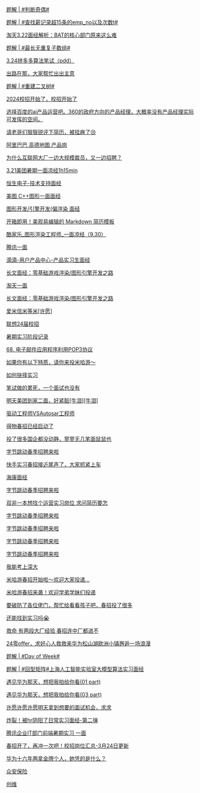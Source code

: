 [题解 | #判断奇偶#](https://www.nowcoder.com/discuss/601671142097641472?fromPut=jj-github&urlSource=extension-api)

[题解 | #查找薪记录超15条的emp_no以及次数t#](https://www.nowcoder.com/discuss/601671476286156800?fromPut=jj-github&urlSource=extension-api)

[淘天3.22面经解析：BAT的核心部门原来这么难](https://www.nowcoder.com/discuss/601689489517408256?fromPut=jj-github&urlSource=extension-api)

[题解 | #最长无重复子数组#](https://www.nowcoder.com/discuss/601698063828197376?fromPut=jj-github&urlSource=extension-api)

[3.24拼多多算法笔试（pdd）](https://www.nowcoder.com/discuss/601698156044185600?fromPut=jj-github&urlSource=extension-api)

[出路在那，大家帮忙出出主意](https://www.nowcoder.com/discuss/601698557195759616?fromPut=jj-github&urlSource=extension-api)

[题解 | #重建二叉树#](https://www.nowcoder.com/discuss/601699676403851264?fromPut=jj-github&urlSource=extension-api)

[2024校招开始了，校招开始了](https://www.nowcoder.com/feed/main/detail/641ecd37e2ed4efd8d4a2197c1a39236?fromPut=jj-github&urlSource=extension-api)

[选择百度的ai产品运营吧。360的政府方向的产品经理，大概率没有产品经理实际可发挥的空间。](https://www.nowcoder.com/feed/main/detail/b634a707adbc475dbf0b091b4214940f?fromPut=jj-github&urlSource=extension-api)

[请老哥们狠狠锐评下简历，被挂麻了😢](https://www.nowcoder.com/feed/main/detail/d264c49ee69a48fcaacd8a2aa4e6c32d?fromPut=jj-github&urlSource=extension-api)

[阿里巴巴 高德地图 产品岗](https://www.nowcoder.com/feed/main/detail/a8a0fb107d8f49a5a4f0008b420639c8?fromPut=jj-github&urlSource=extension-api)

[为什么互联网大厂一边大规模裁员，又一边招聘？](https://www.nowcoder.com/feed/main/detail/02caf53a72bd429db078fd956da16923?fromPut=jj-github&urlSource=extension-api)

[3.21美团暑期一面凉经1h15min](https://www.nowcoder.com/feed/main/detail/ae8bdd4efd5f44c496d15307d4f5e8a2?fromPut=jj-github&urlSource=extension-api)

[恒生电子-技术支持面经](https://www.nowcoder.com/feed/main/detail/47417879649342189f071e2ae5626b4f?fromPut=jj-github&urlSource=extension-api)

[美图 C++图形一面面经](https://www.nowcoder.com/feed/main/detail/cc4921ba4c874d2096e99926d4bfb479?fromPut=jj-github&urlSource=extension-api)

[图形开发/引擎开发(偏渲染 面经](https://www.nowcoder.com/feed/main/detail/9d2d2f937ac34b3d9819caf0d84a2689?fromPut=jj-github&urlSource=extension-api)

[开箱即用！美观易编辑的 Markdown 简历模板](https://www.nowcoder.com/feed/main/detail/c4cf33db63a74bdb976c78e54e52d276?fromPut=jj-github&urlSource=extension-api)

[酷家乐_图形渲染工程师_一面凉经（9.30）](https://www.nowcoder.com/feed/main/detail/055e14d2c6af46699e11c5b92be11cfc?fromPut=jj-github&urlSource=extension-api)

[腾讯一面](https://www.nowcoder.com/feed/main/detail/92569726e3ce4cb28d6d6167b7c4c7fb?fromPut=jj-github&urlSource=extension-api)

[滴滴-用户产品中心-产品实习生面经](https://www.nowcoder.com/feed/main/detail/c66bb53787504730990b4bac71b7c0c3?fromPut=jj-github&urlSource=extension-api)

[长文面经：零基础游戏渲染/图形引擎开发之路](https://www.nowcoder.com/feed/main/detail/923404409d5543d6afb2a081e75728f4?fromPut=jj-github&urlSource=extension-api)

[淘天一面](https://www.nowcoder.com/feed/main/detail/abf8eeb93c2e46d78a54855baba27545?fromPut=jj-github&urlSource=extension-api)

[长文面经：零基础游戏渲染/图形引擎开发之路](https://www.nowcoder.com/feed/main/detail/b7b42cc27ddc41bc8a44d28e01289d4b?fromPut=jj-github&urlSource=extension-api)

[爱米信米等米[许愿]](https://www.nowcoder.com/feed/main/detail/955854d7fdd94ad7b9412aaa48322104?fromPut=jj-github&urlSource=extension-api)

[联想24届校招](https://www.nowcoder.com/feed/main/detail/995ebc528c2a4a96a6777d38308fedd6?fromPut=jj-github&urlSource=extension-api)

[暑期实习阶段记录](https://www.nowcoder.com/feed/main/detail/c50d15207dd5491988896b4c1bf512c4?fromPut=jj-github&urlSource=extension-api)

[68. 电子邮件应用程序利用POP3协议](https://www.nowcoder.com/feed/main/detail/7a546aaaedc342b282f5309c884b6848?fromPut=jj-github&urlSource=extension-api)

[如果你有以下特质，请你来投米哈游～](https://www.nowcoder.com/feed/main/detail/6c92d2bdf1b540dcad122aee28ad314a?fromPut=jj-github&urlSource=extension-api)

[如何抉择实习](https://www.nowcoder.com/feed/main/detail/dde2cfe0dc574b7287f5e64e4cc62aa1?fromPut=jj-github&urlSource=extension-api)

[笔试做的累死，一个面试也没有](https://www.nowcoder.com/feed/main/detail/7c319896260d41618f8c867bee3ec036?fromPut=jj-github&urlSource=extension-api)

[明天美团到家二面，好紧脏[牛泪][牛泪]](https://www.nowcoder.com/feed/main/detail/213befdbb4ff412984fa5c375afd196c?fromPut=jj-github&urlSource=extension-api)

[驱动工程师VSAutosar工程师](https://www.nowcoder.com/feed/main/detail/a6734870fb0f4f9397d8102f07af47a4?fromPut=jj-github&urlSource=extension-api)

[得物春招已经启动了](https://www.nowcoder.com/feed/main/detail/dba9c31b96824790b0157ae2ac7b98c4?fromPut=jj-github&urlSource=extension-api)

[投了很多国企都没动静，寥寥无几笔面鼠鼠也](https://www.nowcoder.com/feed/main/detail/6afd1da7a629461eb882a1277fa2dcf9?fromPut=jj-github&urlSource=extension-api)

[字节跳动春季招聘来啦](https://www.nowcoder.com/feed/main/detail/77170660959842cb925b66f230996542?fromPut=jj-github&urlSource=extension-api)

[快手实习春招接近尾声了，大家抓紧上车](https://www.nowcoder.com/feed/main/detail/bb8a33d6be24468595890fadda98d6d8?fromPut=jj-github&urlSource=extension-api)

[海康面经](https://www.nowcoder.com/feed/main/detail/ac6def87263649f69ad9455b2af40ed4?fromPut=jj-github&urlSource=extension-api)

[字节跳动春季招聘来啦](https://www.nowcoder.com/feed/main/detail/a13bfa4d52ea4934b3710fbba9c053d1?fromPut=jj-github&urlSource=extension-api)

[双非一本想找个运营实习岗位 求问简历要怎](https://www.nowcoder.com/feed/main/detail/44b6650f1fc24421a232407636962920?fromPut=jj-github&urlSource=extension-api)

[字节跳动春季招聘来啦](https://www.nowcoder.com/feed/main/detail/97a57ae83c8d491595932797051bc066?fromPut=jj-github&urlSource=extension-api)

[字节跳动春季招聘来啦](https://www.nowcoder.com/feed/main/detail/6cfa560a3c854cd5b1b804b5c957931d?fromPut=jj-github&urlSource=extension-api)

[字节跳动春季招聘来啦](https://www.nowcoder.com/feed/main/detail/8ac0eac84743460cbbe50112bddef5fa?fromPut=jj-github&urlSource=extension-api)

[字节跳动春季招聘来啦](https://www.nowcoder.com/feed/main/detail/6c28b4629f14443a80a7f5c94620b8ad?fromPut=jj-github&urlSource=extension-api)

[我能考上深大](https://www.nowcoder.com/feed/main/detail/dcab3b50482d40d983339df1a827ceff?fromPut=jj-github&urlSource=extension-api)

[米哈游春招开始啦～欢迎大家投递…](https://www.nowcoder.com/feed/main/detail/c273ed7ec45f4bfeafef16aa36875ecb?fromPut=jj-github&urlSource=extension-api)

[米哈游春招来袭！欢迎学弟学妹们投递](https://www.nowcoder.com/feed/main/detail/0a4d39d3a7ba4853915707af15c7cf37?fromPut=jj-github&urlSource=extension-api)

[要破防了](https://www.nowcoder.com/feed/main/detail/af04f6b80bcc4ecf8b9b6e5597cd651a?fromPut=jj-github&urlSource=extension-api)[各位佬门，帮忙给看看孩子吧，春招投了很多](https://www.nowcoder.com/feed/main/detail/34137b56528049a485657da544cb692d?fromPut=jj-github&urlSource=extension-api)

[还能找到实习吗😭](https://www.nowcoder.com/feed/main/detail/05f4b7da89534fdba2bd0e43d2a3b157?fromPut=jj-github&urlSource=extension-api)

[救命 有两段大厂经验 春招连中厂都进不](https://www.nowcoder.com/feed/main/detail/8bd34576b5724eb4b2e159d66870dba2?fromPut=jj-github&urlSource=extension-api)

[24零offer，求好心人救救](https://www.nowcoder.com/feed/main/detail/ec26e78081b74ed191053702e5585876?fromPut=jj-github&urlSource=extension-api)[来华为松山湖欧洲小镇邂逅一场浪漫](https://www.nowcoder.com/discuss/601554487693635584?fromPut=jj-github&urlSource=extension-api)

[题解 | #Day of Week#](https://www.nowcoder.com/discuss/601561372459053056?fromPut=jj-github&urlSource=extension-api)

[题解 | #回型矩阵#](https://www.nowcoder.com/discuss/601563360919871488?fromPut=jj-github&urlSource=extension-api)[上海人工智能实验室大模型算法实习面经](https://www.nowcoder.com/discuss/601548478774304768?fromPut=jj-github&urlSource=extension-api)

[遇见华为那天，想把我拍给你看(01 part)](https://www.nowcoder.com/discuss/601552678904229888?fromPut=jj-github&urlSource=extension-api)

[遇见华为那天，想把我拍给你看(03 part)](https://www.nowcoder.com/discuss/601552835980877824?fromPut=jj-github&urlSource=extension-api)

[许愿许愿许愿明天拿到想要的面试机会，求求](https://www.nowcoder.com/feed/main/detail/d57045da1c5440188b55d851bdaa4a01?fromPut=jj-github&urlSource=extension-api)

[炸裂！被hr阴阳了](https://www.nowcoder.com/feed/main/detail/361fb0500d8c409c995231ad7980a30f?fromPut=jj-github&urlSource=extension-api)[日常实习面经-第二弹](https://www.nowcoder.com/discuss/601535290469048320?fromPut=jj-github&urlSource=extension-api)

[腾讯企业IT部门前端暑期实习 一面](https://www.nowcoder.com/discuss/601535932356931584?fromPut=jj-github&urlSource=extension-api)

[春招开了，再冲一次吧！校招岗位汇总-3月24日更新](https://www.nowcoder.com/discuss/601537904376066048?fromPut=jj-github&urlSource=extension-api)

[华为十六年两拿金牌个人，她凭的是什么？](https://www.nowcoder.com/discuss/601541429864738816?fromPut=jj-github&urlSource=extension-api)

[众安保险](https://www.nowcoder.com/feed/main/detail/13da2c40084e4dc4944f77145b8cbf56?fromPut=jj-github&urlSource=extension-api)

[创维](https://www.nowcoder.com/feed/main/detail/5244b8b596264e3a8f3f1a70d52b57c9?fromPut=jj-github&urlSource=extension-api)
